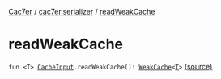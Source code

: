 [Cac7er](../index.md) / [cac7er.serializer](index.md) / [readWeakCache](./read-weak-cache.md)

# readWeakCache

`fun <T> `[`CacheInput`](-cache-input.md)`.readWeakCache(): `[`WeakCache`](../cac7er/-weak-cache/index.md)`<`[`T`](read-weak-cache.md#T)`>` [(source)](http://2wiqua.wcaokaze.com/gitbucket/wcaokaze/Cac7er/blob/master/src/main/java/cac7er/serializer/cache.kt#L104)